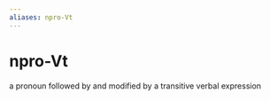 ```yaml
---
aliases: npro-Vt
---
```

# npro-Vt

a pronoun followed by and modified by a transitive verbal expression